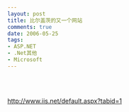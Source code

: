 ```yaml
---
layout: post
title: 比尔盖茨的又一个网站
comments: true
date: 2006-05-25
tags:
- ASP.NET
- .Net其他
- Microsoft
---
```


<p> </p>
<p><a href="http://www.iis.net/default.aspx?tabid=1"><br />http://www.iis.net/default.aspx?tabid=1</a></p>				
